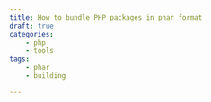 ```yaml
---
title: How to bundle PHP packages in phar format
draft: true
categories:
    - php
    - tools
tags:
    - phar
    - building

---
```


